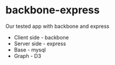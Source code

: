 # backbone-express

Our tested app with backbone and express
 * Client side - backbone
 * Server side - express
 * Base - mysql  
 * Graph - D3
